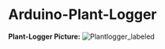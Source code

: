 # Arduino-Plant-Logger

**Plant-Logger Picture:**
![Plantlogger_labeled](https://user-images.githubusercontent.com/8460504/90962339-19dd0880-e464-11ea-91fe-0c3be8fc0a62.png)

